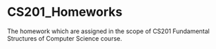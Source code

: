 # CS201_Homeworks
The homework which are assigned in the scope of CS201 Fundamental Structures of Computer Science course.
